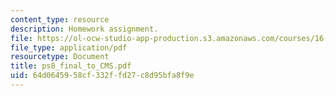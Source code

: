 ```yaml
---
content_type: resource
description: Homework assignment.
file: https://ol-ocw-studio-app-production.s3.amazonaws.com/courses/16-050-thermal-energy-fall-2002/64d0645958cf332ffd27c8d95bfa8f9e_ps8_final_to_CMS.pdf
file_type: application/pdf
resourcetype: Document
title: ps8_final_to_CMS.pdf
uid: 64d06459-58cf-332f-fd27-c8d95bfa8f9e
---
```

